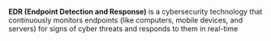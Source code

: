 **EDR (Endpoint Detection and Response)** is a cybersecurity technology that continuously monitors endpoints (like computers, mobile devices, and servers) for signs of cyber threats and responds to them in real-time
